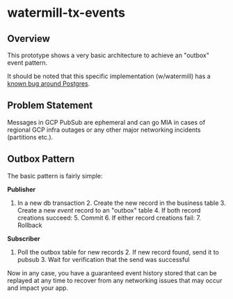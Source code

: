 # watermill-tx-events

## Overview

This prototype shows a very basic architecture to achieve an "outbox" event pattern.

It should be noted that this specific implementation (w/watermill) has a [known bug around
Postgres](https://github.com/ThreeDotsLabs/watermill/issues/311).

## Problem Statement

Messages in GCP PubSub are ephemeral and can go MIA in cases of regional GCP infra
outages or any other major networking incidents (partitions etc.).

## Outbox Pattern

The basic pattern is fairly simple:

**Publisher**

1. In a new db transaction
    2. Create the new record in the business table
    3. Create a new _event_ record to an "outbox" table
    4. If both record creations succeed:
        5. Commit
    6. If either record creations fail:
        7. Rollback

**Subscriber**

1. Poll the outbox table for new records
    2. If new record found, send it to pubsub
    3. Wait for verification that the send was successful

Now in any case, you have a guaranteed event history stored that can be replayed
at any time to recover from any networking issues that may occur and impact your app.
